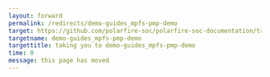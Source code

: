 ```yaml
---
layout: forward
permalink: /redirects/demo-guides_mpfs-pmp-demo
target: https://github.com/polarfire-soc/polarfire-soc-documentation/tree/master/applications-and-demos/mpfs-pmp-demo.md
targetname: demo-guides_mpfs-pmp-demo
targettitle: taking you to demo-guides_mpfs-pmp-demo
time: 0
message: this page has moved
---
```

